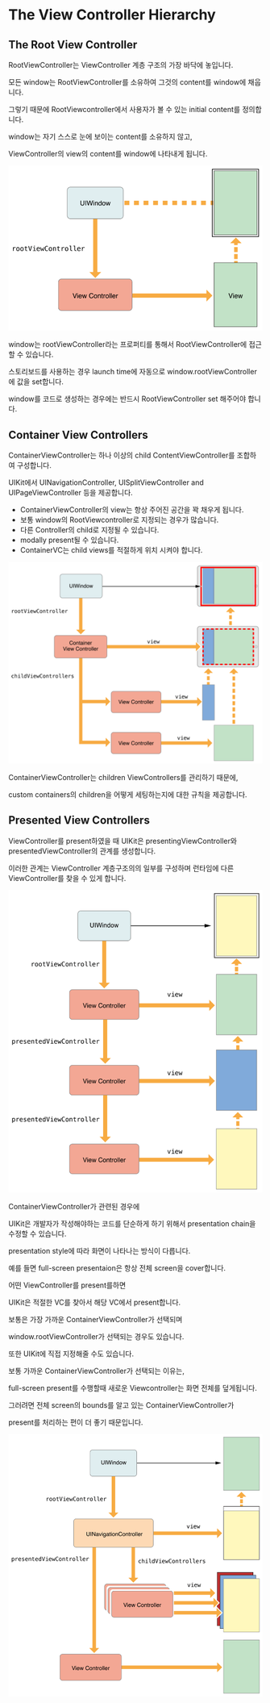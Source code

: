 # The View Controller Hierarchy

## The Root View Controller

RootViewController는 ViewController 계층 구조의 가장 바닥에 놓입니다.

모든 window는 RootViewController를 소유하여 그것의 content를 window에 채웁니다.

그렇기 때문에 RootViewcontroller에서 사용자가 볼 수 있는 initial content를 정의합니다.

window는 자기 스스로 눈에 보이는 content를 소유하지 않고, 

ViewController의 view의 content를 window에 나타내게 됩니다.

![The%20View%20Controller%20Hierarchy%20c0f0045e0e604c0da73771bc4a0d3040/image.png](The%20View%20Controller%20Hierarchy%20c0f0045e0e604c0da73771bc4a0d3040/image.png)

window는 rootViewController라는 프로퍼티를 통해서 RootViewController에 접근할 수 있습니다.

스토리보드를 사용하는 경우 launch time에 자동으로 window.rootViewController에 값을 set합니다.

window를 코드로 생성하는 경우에는 반드시 RootViewController set 해주어야 합니다.

## Container View Controllers

ContainerViewController는 하나 이상의 child ContentViewController를 조합하여 구성합니다.

UIKit에서 UINavigationController, UISplitViewController and UIPageViewController 등을 제공합니다.

- ContainerViewController의 view는 항상 주어진 공간을 꽉 채우게 됩니다.
- 보통 window의 RootViewcontroller로 지정되는 경우가 많습니다.
- 다른 Controller의 child로 지정될 수 있습니다.
- modally present될 수 있습니다.
- ContainerVC는 child views를 적절하게 위치 시켜야 합니다.

![The%20View%20Controller%20Hierarchy%20c0f0045e0e604c0da73771bc4a0d3040/image%201.png](The%20View%20Controller%20Hierarchy%20c0f0045e0e604c0da73771bc4a0d3040/image%201.png)

ContainerViewController는 children ViewControllers를 관리하기 때문에,

custom containers의 children을 어떻게 세팅하는지에 대한 규칙을 제공합니다.

## Presented View Controllers

ViewController를 present하였을 때 UIKit은 presentingViewController와 presentedViewController의 관계를 생성합니다.

이러한 관계는 ViewController 계층구조의의 일부를 구성하며 런타임에 다른 ViewController를 찾을 수 있게 합니다.

![The%20View%20Controller%20Hierarchy%20c0f0045e0e604c0da73771bc4a0d3040/image%202.png](The%20View%20Controller%20Hierarchy%20c0f0045e0e604c0da73771bc4a0d3040/image%202.png)

ContainerViewController가 관련된 경우에 

UIKit은 개발자가 작성해야하는 코드를 단순하게 하기 위해서 presentation chain을 수정할 수 있습니다.

presentation style에 따라 화면이 나타나는 방식이 다릅니다.

예를 들면 full-screen presentaion은 항상 전체 screen을 cover합니다.

어떤 ViewController를 present를하면 

UIKit은 적절한 VC를 찾아서 해당 VC에서 present합니다.

보통은 가장 가까운 ContainerViewController가 선택되며 

window.rootViewController가 선택되는 경우도 있습니다.

또한 UIKit에 직접 지정해줄 수도 있습니다.

보통 가까운 ContainerViewController가 선택되는 이유는,

full-screen present를 수행할때 새로운 Viewcontroller는 화면 전체를 덮게됩니다.

그러려면 전체 screen의 bounds를 알고 있는 ContainerViewController가 

present를 처리하는 편이 더 좋기 때문입니다.

![The%20View%20Controller%20Hierarchy%20c0f0045e0e604c0da73771bc4a0d3040/image%203.png](The%20View%20Controller%20Hierarchy%20c0f0045e0e604c0da73771bc4a0d3040/image%203.png)
